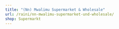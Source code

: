 ```yaml
---
title: "(Nn) Mwalimu Supermarket & Wholesale"
url: /raini/nn-mwalimu-supermarket-und-wholesale/
shop: Supermarkt
---
```

